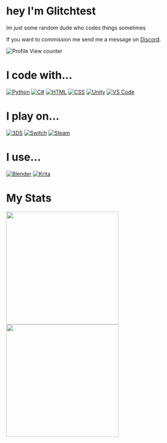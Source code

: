 # hey I'm Glitchtest

Im just some random dude who codes things sometimes

If you want to commission me send me a message on [Discord](https://discord.com/users/959674296693846046).

![Profile View counter](https://komarev.com/ghpvc/?username=glitchtest51&color=ff0000&style=for-the-badge)

# I code with...

[![Python](https://img.shields.io/badge/python-3670A0?style=for-the-badge&logo=python&logoColor=ffdd54)](https://www.python.org/)
[![C#](https://img.shields.io/badge/c%23-%2300599C?style=for-the-badge&logo=csharp)]()
[![HTML](https://img.shields.io/badge/html-E34F26?style=for-the-badge&logo=html5&logoColor=fff)]()
[![CSS](https://img.shields.io/badge/CSS-1572B6?&style=for-the-badge&logo=css3&logoColor=white)]()
[![Unity](https://img.shields.io/badge/Unity-100000?style=for-the-badge&logo=unity&logoColor=white)](https://unity.com)
[![VS Code](https://img.shields.io/badge/Visual_Studio_Code-0078D4?style=for-the-badge&logo=visual%20studio%20code&logoColor=white)](https://code.visualstudio.com/)

# I play on...

[![3DS](https://img.shields.io/badge/Nintendo_3DS-D12228?style=for-the-badge&logo=nintendo-3ds&logoColor=white)](https://nintendo.com)
[![Switch](https://img.shields.io/badge/Nintendo_Switch-E60012?style=for-the-badge&logo=nintendo-switch&logoColor=white)](https://nintendo.com)
[![Steam](https://img.shields.io/badge/Steam-000000?style=for-the-badge&logo=steam&logoColor=white)](https://store.steampowered.com)

# I use...

[![Blender](https://img.shields.io/badge/blender-%23F5792A.svg?style=for-the-badge&logo=blender&logoColor=white)](https://blender.org)
[![Krita](https://img.shields.io/badge/Krita-203759?style=for-the-badge&logo=krita&logoColor=white)](https://krita.org)

# My Stats
<img width=300px src="https://github-readme-stats.vercel.app/api?username=Glitchtest51&show_icons=true&cache_seconds=14400&include_all_commits=true&show=reviews,discussions_started,discussions_answered&theme=dark">

<img width=300px src="https://github-readme-stats.vercel.app/api/top-langs/?username=Glitchtest51&layout=compact&theme=dark">

